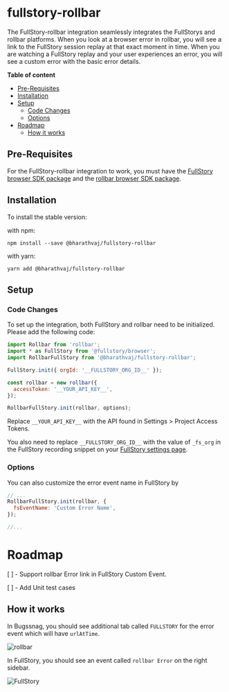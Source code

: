 # fullstory-rollbar

The FullStory-rollbar integration seamlessly integrates the FullStorys and rollbar platforms. When you look at a browser error in rollbar, you will see a link
to the FullStory session replay at that exact moment in time. When you are watching a FullStory replay and your user experiences an error, you will see a custom
error with the basic error details.

<!-- START doctoc generated TOC please keep comment here to allow auto update -->
<!-- DON'T EDIT THIS SECTION, INSTEAD RE-RUN doctoc TO UPDATE -->
**Table of content**

  - [Pre-Requisites](#pre-requisites)
  - [Installation](#installation)
  - [Setup](#setup)
    - [Code Changes](#code-changes)
    - [Options](#options)
- [Roadmap](#roadmap)
  - [How it works](#how-it-works)

<!-- END doctoc generated TOC please keep comment here to allow auto update -->

## Pre-Requisites

For the FullStory-rollbar integration to work, you must have the [FullStory browser SDK package](https://www.npmjs.com/package/@fullstory/browser) and the
[rollbar browser SDK package](https://www.npmjs.com/package/rollbar).

## Installation

To install the stable version:

with npm:

```
npm install --save @bharathvaj/fullstory-rollbar
```

with yarn:

```
yarn add @bharathvaj/fullstory-rollbar
```

## Setup

### Code Changes

To set up the integration, both FullStory and rollbar need to be initialized. Please add the following code:

```js
import Rollbar from 'rollbar';
import * as FullStory from '@fullstory/browser';
import RollbarFullStory from '@bharathvaj/fullstory-rollbar';

FullStory.init({ orgId: '__FULLSTORY_ORG_ID__' });

const rollbar = new rollbar({
  accessToken: '__YOUR_API_KEY__',
});

RollbarFullStory.init(rollbar, options);
```

Replace `__YOUR_API_KEY__` with the API found in Settings > Project Access Tokens.

You also need to replace `__FULLSTORY_ORG_ID__` with the value of `_fs_org` in the FullStory recording snippet on your
[FullStory settings page](https://help.fullstory.com/hc/en-us/articles/360020623514).

### Options

You can also customize the error event name in FullStory by

```js
// ...
RollbarFullStory.init(rollbar, {
  fsEventName: 'Custom Error Name',
});

//...
```

# Roadmap

[ ] - Support rollbar Error link in FullStory Custom Event.

[ ] - Add Unit test cases

## How it works

In Bugssnag, you should see additional tab called `FULLSTORY` for the error event which will have `urlAtTime`.

![rollbar](https://i.imgur.com/RveF1F8.png)

In FullStory, you should see an event called `rollbar Error` on the right sidebar.

![FullStory](https://i.imgur.com/a26RBtf.png)
